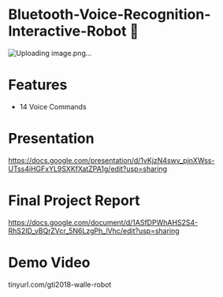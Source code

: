 # Bluetooth-Voice-Recognition-Interactive-Robot 🤖 
 ![Uploading image.png…]()

# Features 
- 14 Voice Commands 


# Presentation 
https://docs.google.com/presentation/d/1vKjzN4swv_pjnXWss-UTss4iHGFxYL9SXKfXatZPA1g/edit?usp=sharing

# Final Project Report
https://docs.google.com/document/d/1ASfDPWhAHS2S4-RhS2ID_vBQrZVcr_5N6LzgPh_lVhc/edit?usp=sharing

# Demo Video
tinyurl.com/gti2018-walle-robot
